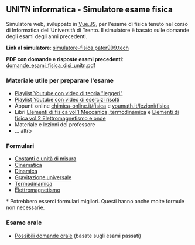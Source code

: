 ## UNITN informatica - Simulatore esame fisica

Simulatore web, sviluppato in [Vue.JS](https://vuejs.org/), per l'esame di fisica tenuto nel corso di Informatica dell'Università di Trento. Il simulatore è basato sulle domande degli esami degli anni precedenti.

**Link al simulatore**: <a href="https://simulatore-fisica.pater999.tech" target="_blank">simulatore-fisica.pater999.tech</a>

**PDF con domande e risposte esami precedenti**: <a href="" target="_blank">domande_esami_fisica_disi_unitn.pdf</a>

### Materiale utile per preparare l'esame

- <a href="https://www.youtube.com/playlist?list=PLkOW1cfBrnaegBVjqqYqiQhNkA3xT9Fc5" target="_blank">Playlist Youtube con video di teoria "leggeri"</a>
- <a href="https://www.youtube.com/playlist?list=PLkOW1cfBrnafCBTLbXDTYfZ-fO-Bp1SXM" target="_blank">Playlist Youtube con video di esercizi risolti</a>
- Appunti online <a href="https://www.chimica-online.it/fisica.htm" target="_blank">chimica-online.it/fisica</a> e <a href="https://www.youmath.it/lezioni/fisica.html" target="_blank">youmath.it/lezioni/fisica</a>
- Libri <a href="https://www.ibs.it/elementi-di-fisica-vol-1-libro-vari/e/9788879594189?lgw_code=1122-B9788879594189&gclid=CjwKCAjw8MD7BRArEiwAGZsrBdcTgG5EbbwvO7F7MAZJSmvWNnsqLE8RLCiZ5Php4_CiCUkNCIvbhhoCHWUQAvD_BwE" target="_blank">Elementi di fisica vol.1 Meccanica, termodinamica</a> e <a href="https://www.ibs.it/elementi-di-fisica-vol-2-libro-vari/e/9788879594783?lgw_code=1122-B9788879594783&gclid=CjwKCAjw8MD7BRArEiwAGZsrBf_C4MHKsR8HWY-y3VaJe14wMQdKgeyNRdHHfkKjvRUtXLC0_oAP9hoCiwYQAvD_BwE" target="_blank">Elementi di fisica vol.2 Elettromagnetismo e onde</a>
- Materiale e lezioni del professore
- ... altro

### Formulari

- <a href="https://www.youmath.it/lezioni/fisica/costanti-fisiche.html" target="_blank">Costanti e unità di misura</a>
- <a href="https://www.youmath.it/lezioni/fisica/cinematica/3702-formule-cinematica.html" target="_blank">Cinematica</a>
- <a href="https://www.youmath.it/lezioni/fisica/dinamica/3701-formule-dinamica.html" target="_blank">Dinamica</a>
- <a href="https://www.youmath.it/lezioni/fisica/gravitazione/3749-formule-gravitazione-universale.html" target="_blank">Gravitazione universale</a>
- <a href="https://www.youmath.it/lezioni/fisica/termodinamica/324-formulario-termodinamica.html" target="_blank">Termodinamica</a>
- <a href="https://www.youmath.it/formulari/formulari-di-fisica/518-formule-elettromagnetismo.html" target="_blank">Elettromagnetismo</a>

\* Potrebbero esserci formulari migliori. Questi hanno anche molte formule non necessarie.

### Esame orale

- <a href="https://github.com/Pater999/UNITN-disi-fisica-simulatore-vue/releases" target="_blank">Possibili domande orale</a> (basate sugli esami passati)
